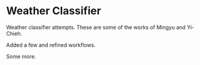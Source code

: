 # Weather Classifier
Weather classifier attempts.
These are some of the works of Mingyu and Yi-Chieh.

Added a few and refined workflows.

Some more.
